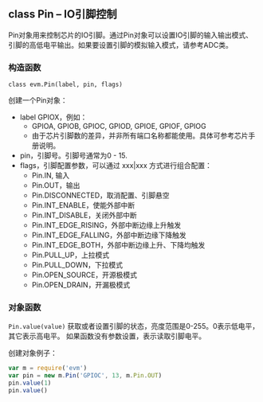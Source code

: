 ## class Pin – IO引脚控制

Pin对象用来控制芯片的IO引脚。通过Pin对象可以设置IO引脚的输入输出模式、 引脚的高低电平输出。如果要设置引脚的模拟输入模式，请参考ADC类。

### 构造函数

` class evm.Pin(label, pin, flags) `

 创建一个Pin对象：
*  label GPIOX，例如：
    *  GPIOA, GPIOB, GPIOC, GPIOD, GPIOE, GPIOF, GPIOG
    *  由于芯片引脚数的差异，并非所有端口名称都能使用。具体可参考芯片手册说明。
*  pin，引脚号。引脚号通常为0 - 15.
*  flags，引脚配置参数，可以通过 xxx|xxx 方式进行组合配置：
    *  Pin.IN, 输入
    *  Pin.OUT，输出
    *  Pin.DISCONNECTED，取消配置、引脚悬空
    *  Pin.INT_ENABLE，使能外部中断
    *  Pin.INT_DISABLE，关闭外部中断
    *  Pin.INT_EDGE_RISING，外部中断边缘上升触发
    *  Pin.INT_EDGE_FALLING，外部中断边缘下降触发
    *  Pin.INT_EDGE_BOTH，外部中断边缘上升、下降均触发
    *  Pin.PULL_UP，上拉模式
    *  Pin.PULL_DOWN，下拉模式
    *  Pin.OPEN_SOURCE，开源极模式
    *  Pin.OPEN_DRAIN，开漏极模式

### 对象函数

`Pin.value(value)`
获取或者设置引脚的状态，亮度范围是0-255。0表示低电平，其它表示高电平。
如果函数没有参数设置，表示读取引脚电平。

创建对象例子：
    
```javascript
var m = require('evm')
var pin = new m.Pin('GPIOC', 13, m.Pin.OUT)
pin.value(1)
pin.value()
```
